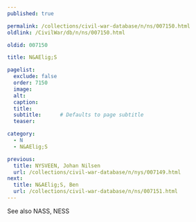 ```yaml
---
published: true

permalink: /collections/civil-war-database/n/ns/007150.html
oldlink: /CivilWar/db/n/ns/007150.html

oldid: 007150

title: N&AElig;S

pagelist:
  exclude: false
  order: 7150
  image: 
  alt:
  caption:
  title:
  subtitle:      # Defaults to page subtitle
  teaser:

category: 
  - N 
  - N&AElig;S

previous:
  title: NYSVEEN, Johan Nilsen
  url: /collections/civil-war-database/n/nys/007149.html  
next:
  title: N&AElig;S, Ben
  url: /collections/civil-war-database/n/ns/007151.html   
---
```

See also NASS, NESS